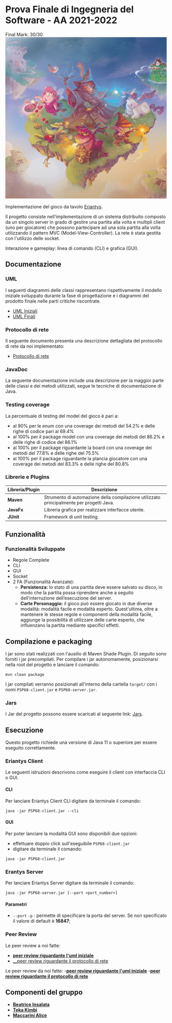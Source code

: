 
# Prova Finale di Ingegneria del Software - AA 2021-2022
Final Mark: 30/30
![alt text](src/main/resources/images/eriantys_banner_no_items.png)

Implementazione del gioco da tavolo [Eriantys](http://www.craniocreations.it/prodotto/eryantis/).

Il progetto consiste nell’implementazione di un sistema distribuito composto da un singolo server in grado di gestire una partita alla volta e multipli client (uno per giocatore) che possono partecipare ad una sola partita alla volta utilizzando il pattern MVC (Model-View-Controller).
La rete è stata gestita con l'utilizzo delle socket.

Interazione e gameplay: linea di comando (CLI) e grafica (GUI).

## Documentazione

### UML
I seguenti diagrammi delle classi rappresentano rispettivamente il modello iniziale sviluppato durante la fase di progettazione e i diagrammi del prodotto finale nelle parti critiche riscontrate.
- [UML Iniziali](https://github.com/SaladSlayer00/ing-sw-2022-Insalata-Kimbi-Maccarini/blob/19fd0f98f6f52bc3131149ba111d252107b3618b/deliveries/Initial_uml.pdf)
- [UML Finali](https://github.com/SaladSlayer00/ing-sw-2022-Insalata-Kimbi-Maccarini/blob/49a73809a90d28d94fbea5ab7cc43c92a3a6b58e/deliveries/Final_UML.svg)

### Protocollo di rete
Il seguente documento presenta una descrizione dettagliata del protocollo di rete da noi implementato:
- [Protocollo di rete](https://github.com/SaladSlayer00/ing-sw-2022-Insalata-Kimbi-Maccarini/blob/49a73809a90d28d94fbea5ab7cc43c92a3a6b58e/deliveries/Protocollo-di-comunicazione.doc)

### JavaDoc
La seguente documentazione include una descrizione per la maggior parte delle classi e dei metodi utilizzati, segue le tecniche di documentazione di Java.

### Testing coverage
La percentuale di testing del model del gioco è pari a:
- al 90% per le enum con una coverage dei metodi del 54.2% e delle righe di codice pari al 69.4%
- al 100% per il package model con una coverage dei metodi del 86.2% e delle righe di codice del 86.1%
- al 100% per il package riguardante la board con una coverage dei metodi del 77.8% e delle righe del 75.5%
- al 100% per il package riguardante la plancia giocatore con una coverage dei metodi del 83.3% e delle righe del 80.8%

### Librerie e Plugins
|Libreria/Plugin|Descrizione|
|---------------|-----------|
|__Maven__|Strumento di automazione della compilazione utilizzato principalmente per progetti Java.|
|__JavaFx__|Libreria grafica per realizzare interfacce utente.|
|__JUnit__|Framework di unit testing.|

## Funzionalità
### Funzionalità Sviluppate
- Regole Complete
- CLI
- GUI
- Socket
- 2 FA (Funzionalità Avanzate):
    - __Persistenza:__ lo stato di una partita deve essere salvato su disco, in modo che la partita possa riprendere anche a seguito dell’interruzione dell’esecuzione del server.
    - __Carte Personaggio:__ il gioco può essere giocato in due diverse modalità: modalità facile e modalità esperto. Quest'ultima, oltre a mantenere le stesse regole e componenti della modalità facile, aggiunge la possibilità di utilizzare delle carte esperto, che influenzano la partita mediante specifici effetti.


## Compilazione e packaging
I jar sono stati realizzati con l'ausilio di Maven Shade Plugin.
Di seguito sono forniti i jar precompilati.
Per compilare i jar autonomamente, posizionarsi nella root del progetto e lanciare il comando:
```
mvn clean package
```
I jar compilati verranno posizionati all'interno della cartella ```target/``` con i nomi
```PSP68-client.jar``` e ```PSP68-server.jar```.
### Jars
I Jar del progetto possono essere scaricati al seguente link: [Jars](https://github.com/SaladSlayer00/ing-sw-2022-Insalata-Kimbi-Maccarini/blob/b8afe3f37c616ac4402030e7a96a6aa2fae5330c/deliveries/jar).
## Esecuzione
Questo progetto richiede una versione di Java 11 o superiore per essere eseguito correttamente.
### Eriantys Client
Le seguenti istruzioni descrivono come eseguire il client con interfaccia CLI o GUI.
#### CLI
Per lanciare Eriantys Client CLI digitare da terminale il comando:
```
java -jar PSP68-client.jar --cli
```
#### GUI
Per poter lanciare la modalità GUI sono disponibili due opzioni:
- effettuare doppio click sull'eseguibile ```PSP68-client.jar```
- digitare da terminale il comando:
```
java -jar PSP68-client.jar
```
### Erantys Server
Per lanciare Eriantys Server digitare da terminale il comando:
```
java -jar PSP68-server.jar [--port <port_number>]
```
#### Parametri
- `--port` `-p` : permette di specificare la porta del server. Se non specificato il valore di default è __16847__;

### Peer Review 
Le peer review a noi fatte:
- [__peer review riguardante l'uml iniziale__](https://github.com/SaladSlayer00/ing-sw-2022-Insalata-Kimbi-Maccarini/blob/613fda6515ad5eca7c056ae8b4626e1ac42a8235/deliveries/Peer-review-gruppo-68.docx)
- [__peer review riguardante il protocollo di rete](https://github.com/SaladSlayer00/ing-sw-2022-Insalata-Kimbi-Maccarini/blob/92ef29967cd1ee4c8e5b4db50afbbf4f8ed7e0d5/deliveries/Peer-Review-2_G68.mdS)

Le peer review da noi fatte:
-[__peer review riguardante l'uml iniziale__](https://github.com/SaladSlayer00/ing-sw-2022-Insalata-Kimbi-Maccarini/blob/dec7869420f0f3eb2a237b133de737054356c682/deliveries/Peer_Review_PSP_67.docx)
-[__peer review riguardante il protocollo di rete__](https://github.com/SaladSlayer00/ing-sw-2022-Insalata-Kimbi-Maccarini/blob/dec7869420f0f3eb2a237b133de737054356c682/deliveries/Peer_Review_PSP_67.docx)

## Componenti del gruppo
- [__Beatrice Insalata__](https://github.com/SaladSlayer00)
- [__Teka Kimbi__](https://github.com/ThetaKimbi)
- [__Maccarini Alice__](https://github.com/maccarismos)

